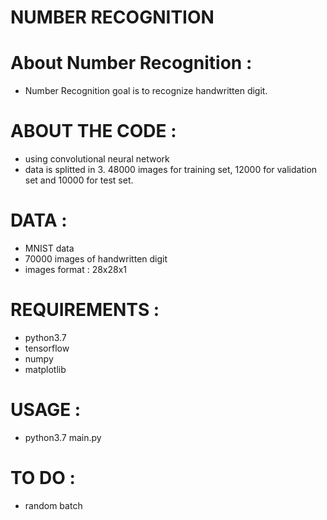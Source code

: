 NUMBER RECOGNITION
=

About Number Recognition :
=

* Number Recognition goal is to recognize handwritten digit.

ABOUT THE CODE :
=

* using convolutional neural network
* data is splitted in 3. 48000 images for training set, 12000 for validation set and 10000 for test set.

DATA :
=

* MNIST data
* 70000 images of handwritten digit
* images format : 28x28x1

REQUIREMENTS :
=

* python3.7
* tensorflow
* numpy
* matplotlib

USAGE :
=

* python3.7 main.py

TO DO :
=

* random batch
